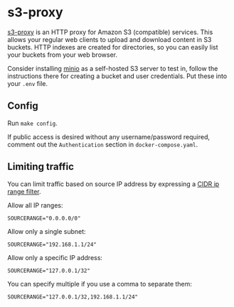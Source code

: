 # s3-proxy

[s3-proxy](https://github.com/oxyno-zeta/s3-proxy) is an HTTP proxy for Amazon
S3 (compatible) services. This allows your regular web clients to upload and
download content in S3 buckets. HTTP indexes are created for directories, so you
can easily list your buckets from your web browser.

Consider installing [minio](../minio) as a self-hosted S3 server to test in,
follow the instructions there for creating a bucket and user credentials. Put
these into your `.env` file.

## Config

Run `make config`. 

If public access is desired without any username/password required, comment out
the `Authentication` section in `docker-compose.yaml`.

## Limiting traffic

You can limit traffic based on source IP address by expressing a [CIDR ip range
filter](https://doc.traefik.io/traefik/middlewares/tcp/ipwhitelist/).

Allow all IP ranges:

```
SOURCERANGE="0.0.0.0/0"
```

Allow only a single subnet:

```
SOURCERANGE="192.168.1.1/24"
```

Allow only a specific IP address:

```
SOURCERANGE="127.0.0.1/32"
```

You can specify multiple if you use a comma to separate them:

```
SOURCERANGE="127.0.0.1/32,192.168.1.1/24"
```


